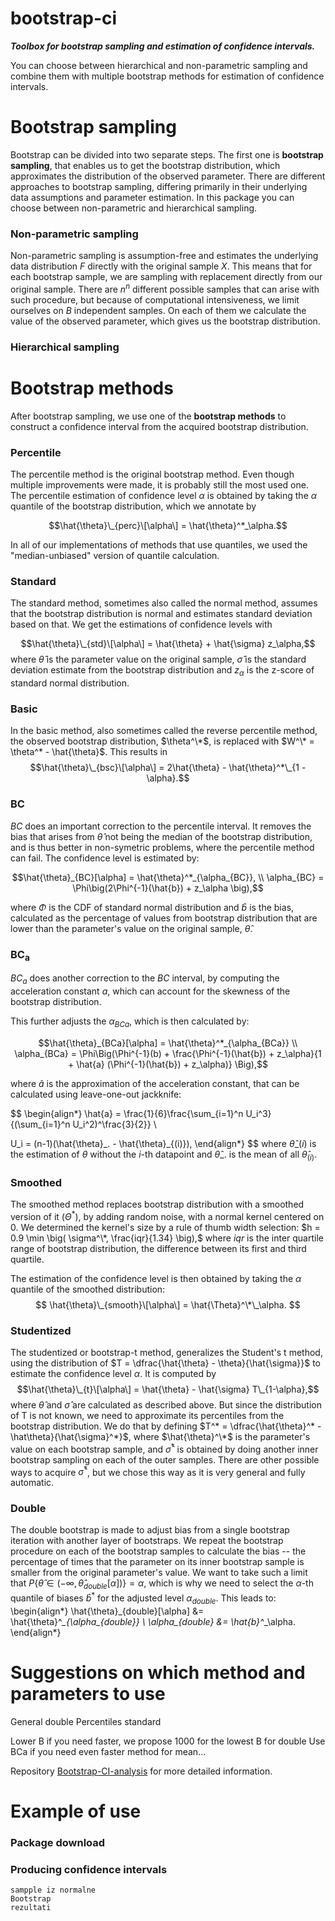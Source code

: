 # bootstrap-ci

***Toolbox for bootstrap sampling and estimation of confidence intervals.***

You can choose between hierarchical and non-parametric sampling and combine them 
with multiple bootstrap methods for estimation of confidence intervals. 

# Bootstrap sampling
Bootstrap can be divided into two separate steps. The first one is **bootstrap sampling**, that enables us to get the 
bootstrap distribution, which approximates the distribution of the observed parameter. 
There are different approaches to bootstrap sampling, differing primarily in their underlying data assumptions and 
parameter estimation. In this package you can choose between non-parametric and hierarchical sampling. 

### Non-parametric sampling
Non-parametric sampling is assumption-free and estimates the underlying data distribution $F$ directly with 
the original sample $X$. 
This means that for each bootstrap sample, we are sampling with replacement directly from our original sample. 
There are $n^n$ different possible samples that can arise with such procedure, but because of computational 
intensiveness, we limit ourselves on $B$ independent samples. 
On each of them we calculate the value of the observed parameter, which gives us the bootstrap distribution.

### Hierarchical sampling

# Bootstrap methods
After bootstrap sampling, we use one of the **bootstrap methods** to construct a confidence interval from the acquired 
bootstrap distribution. 

### Percentile
The percentile method is the original bootstrap method. 
Even though multiple improvements were made, it is probably still the most used one.
The percentile estimation of confidence level $\alpha$ is obtained by taking the $\alpha$ quantile of the bootstrap 
distribution, which we annotate by 

$$\hat{\theta}\_{perc}\[\alpha\] = \hat{\theta}^*_\alpha.$$

In all of our implementations of methods that use quantiles, we used the "median-unbiased" version of quantile calculation.

### Standard
The standard method, sometimes also called the normal method, assumes that the bootstrap distribution is normal and 
estimates standard deviation based on that. We get the estimations of confidence levels with

$$\hat{\theta}\_{std}\[\alpha\] = \hat{\theta} + \hat{\sigma} z_\alpha,$$
where $\hat{\theta}$ is the parameter value on the original sample, $\hat{\sigma}$ is the standard deviation estimate 
from the bootstrap distribution and $z_\alpha$ is the z-score of standard normal distribution.

### Basic
In the basic method, also sometimes called the reverse percentile method, the observed bootstrap distribution, 
$\theta^\*$, is replaced with $W^\* = \theta^* - \hat{\theta}$. This results in 
$$\hat{\theta}\_{bsc}\[\alpha\] = 2\hat{\theta} - \hat{\theta}^*\_{1 - \alpha}.$$


### BC
$BC$ does an important correction to the percentile interval. It removes the bias that arises from $\hat{\theta}$ not being the median of the bootstrap distribution, and is thus better in non-symetric problems, where the percentile method can fail.
The confidence level is estimated by:

```math
\hat{\theta}_{BC}[\alpha] = \hat{\theta}^*_{\alpha_{BC}}, \\

\alpha_{BC} = \Phi\big(2\Phi^{-1}(\hat{b}) + z_\alpha \big),
```
where $\Phi$ is the CDF of standard normal distribution and $\hat{b}$ is the bias, calculated as the percentage of values from bootstrap distribution that are lower than the parameter's value on the original sample, $\hat{\theta}$.

### BC<sub>a</sub>
$BC_a$ does another correction to the $BC$ interval, by computing the acceleration constant $a$, which can account for the skewness of the bootstrap distribution.

This further adjusts the $\alpha_{BCa}$, which is then calculated by:
```math
\hat{\theta}_{BCa}[\alpha] = \hat{\theta}^*_{\alpha_{BCa}} \\

\alpha_{BCa} = \Phi\Big(\Phi^{-1}(b) + \frac{\Phi^{-1}(\hat{b}) + z_\alpha}{1 + \hat{a} (\Phi^{-1}(\hat{b}) + z_\alpha)} \Big),
```
where $\hat{a}$ is the approximation of the acceleration constant, that can be calculated using leave-one-out jackknife:

$$
\begin{align*}
\hat{a} = \frac{1}{6}\frac{\sum_{i=1}^n U_i^3}{(\sum_{i=1}^n U_i^2)^\frac{3}{2}} \\

U_i = (n-1)(\hat{\theta}\_. - \hat{\theta}\_{(i)}),
\end{align*}
$$
where $\hat{\theta}\_{(i)}$ is the estimation of $\theta$ without the $i$-th datapoint and $\hat{\theta}\_.$ is the mean 
of all $\hat{\theta}_{(i)}$.

### Smoothed
The smoothed method replaces bootstrap distribution with a smoothed version of it ($\Theta^*$), by adding random noise, 
with a normal kernel centered on 0. 
We determined the kernel's size by a rule of thumb width selection: 
$h = 0.9 \min \big( \sigma^\*, \frac{iqr}{1.34} \big),$
where $iqr$ is the inter quartile range of bootstrap distribution, the difference between its first and third quartile.

The estimation of the confidence level is then obtained by taking the $\alpha$ quantile of the smoothed distribution:
$$ \hat{\theta}\_{smooth}\[\alpha\] = \hat{\Theta}^\*\_\alpha. $$

### Studentized
The studentized or bootstrap-t method, generalizes the Student's t method, using the distribution of $T = \dfrac{\hat{\theta} - \theta}{\hat{\sigma}}$ to estimate the confidence level $\alpha$.
It is computed by
$$\hat{\theta}\_{t}\[\alpha\] = \hat{\theta} - \hat{\sigma} T\_{1-\alpha},$$
where $\hat{\theta}$ and $\hat{\sigma}$ are calculated as described above.
But since the distribution of T is not known, we need to approximate its percentiles from the bootstrap distribution.
We do that by defining $T^* = \dfrac{\hat{\theta}^* - \hat\theta}{\hat{\sigma}^*}$, where $\hat{\theta}^\*$ is the parameter's value on each bootstrap sample, and $\hat{\sigma}^*$ is obtained by doing another inner bootstrap sampling on each of the outer samples. There are other possible ways to acquire $\hat{\sigma}^*$, but we chose this way as it is very general and fully automatic.

### Double
The double bootstrap is made to adjust bias from a single bootstrap iteration with another layer of bootstraps.
We repeat the bootstrap procedure on each of the bootstrap samples to calculate the bias -- the percentage of times that the parameter on its inner bootstrap sample is smaller from the original parameter's value. We want to take such a limit that $P \{\hat{\theta} \in (-\infty, \hat{\theta}_{double}[\alpha])\} = \alpha$, which is why we need to select the $\alpha$-th quantile of biases $\hat{b}^*$ for the adjusted level $\alpha_{double}$. This leads to:
\begin{align*}
\hat{\theta}\_{double}\[\alpha\] &= \hat{\theta}^*\_{\alpha\_{double}} \\ 
\alpha_{double} &= \hat{b}^*_\alpha.
\end{align*}


# Suggestions on which method and parameters to use
General double
Percentiles standard

Lower B if you need faster, we propose 1000 for the lowest B for double
Use BCa if you need even faster method for mean...

Repository [Bootstrap-CI-analysis](https://github.com/zrimseku/Bootstrap-CI-analysis) for more detailed information.

# Example of use

### Package download


### Producing confidence intervals

```
sampple iz normalne
Bootstrap
rezultati

```